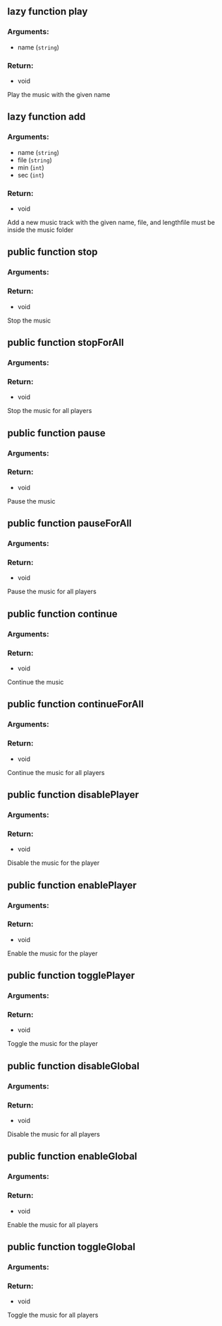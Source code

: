## lazy function play
### Arguments:
- name (`string`)
### Return:
- void


Play the music with the given name

## lazy function add
### Arguments:
- name (`string`)
- file (`string`)
- min (`int`)
- sec (`int`)
### Return:
- void


Add a new music track with the given name, file, and lengthfile must be inside the music folder

## public function stop
### Arguments:

### Return:
- void


Stop the music

## public function stopForAll
### Arguments:

### Return:
- void


Stop the music for all players

## public function pause
### Arguments:

### Return:
- void


Pause the music

## public function pauseForAll
### Arguments:

### Return:
- void


Pause the music for all players

## public function continue
### Arguments:

### Return:
- void


Continue the music

## public function continueForAll
### Arguments:

### Return:
- void


Continue the music for all players

## public function disablePlayer
### Arguments:

### Return:
- void


Disable the music for the player

## public function enablePlayer
### Arguments:

### Return:
- void


Enable the music for the player

## public function togglePlayer
### Arguments:

### Return:
- void


Toggle the music for the player

## public function disableGlobal
### Arguments:

### Return:
- void


Disable the music for all players

## public function enableGlobal
### Arguments:

### Return:
- void


Enable the music for all players

## public function toggleGlobal
### Arguments:

### Return:
- void


Toggle the music for all players


